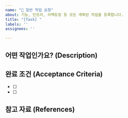 ```yaml
---
name: "🚀 일반 작업 요청"
about: 기능, 인프라, 리팩토링 등 모든 계획된 작업을 등록합니다.
title: "[Task] "
labels: ''
assignees: ''

---
```


## 어떤 작업인가요? (Description)
<!-- 이 작업이 무엇인지, 왜 필요한지 명확하게 설명해주세요. -->
<!-- 예: 2주차 목표인 VPC 인프라를 Terraform으로 구축합니다. -->


## 완료 조건 (Acceptance Criteria)
<!-- 이 작업이 어떤 상태가 되면 완료로 볼 수 있는지 체크리스트 형식으로 작성해주세요. -->
- [ ] 
- [ ] 


## 참고 자료 (References)
<!-- 관련된 문서나 링크가 있다면 추가해주세요. -->
